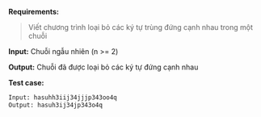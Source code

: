 **Requirements:**
> Viết chương trình loại bỏ các ký tự trùng đứng cạnh nhau trong một chuỗi

**Input:** Chuỗi ngẫu nhiên (n >= 2)

**Output:** Chuỗi đã được loại bỏ các ký tự đứng cạnh nhau

**Test case:**

```bash
Input: hasuhh3iij34jjjp343oo4q
Output: hasuh3ij34jp343o4q
```
